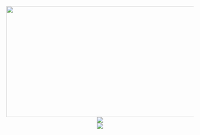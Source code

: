 <div align="center">
  <img height="300" width="600" src="https://user-images.githubusercontent.com/74038190/225813708-98b745f2-7d22-48cf-9150-083f1b00d6c9.gif"  />
  <br>
  <img align="center" src="https://readme-typing-svg.herokuapp.com?color=blue&lines=Привет,+Я+Владимир">
  <br>
  <img align="center" src="https://readme-typing-svg.herokuapp.com?color=blue&lines=FRONTEND+Разработчик">
</div>

